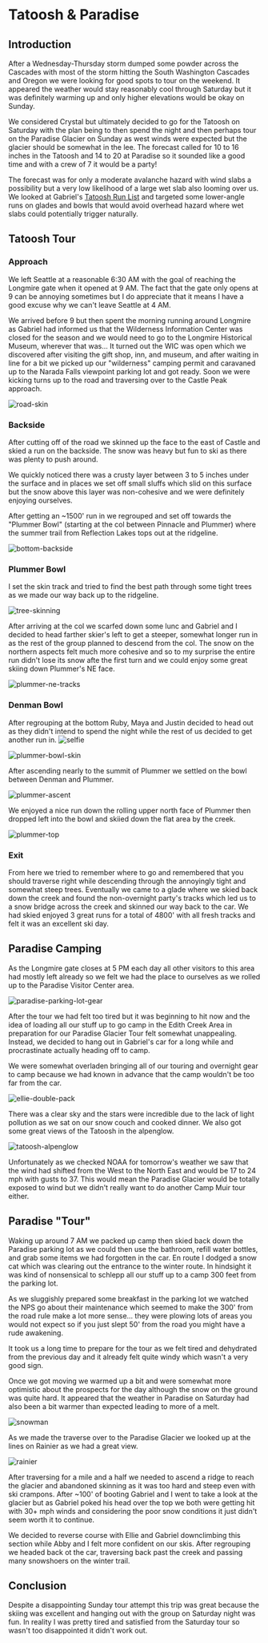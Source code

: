 # Tatoosh & Paradise

## Introduction

After a Wednesday-Thursday storm dumped some powder across the Cascades with most of the storm hitting the South Washington Cascades and Oregon we were looking for good spots to tour on the weekend.
It appeared the weather would stay reasonably cool through Saturday but it was definitely warming up and only higher elevations would be okay on Sunday.

We considered Crystal but ultimately decided to go for the Tatoosh on Saturday with the plan being to then spend the night and then perhaps tour on the Paradise Glacier on Sunday as west winds were expected but the glacier should be somewhat in the lee.
The forecast called for 10 to 16 inches in the Tatoosh and 14 to 20 at Paradise so it sounded like a good time and with a crew of 7 it would be a party!

The forecast was for only a moderate avalanche hazard with wind slabs a possibility but a very low likelihood of a large wet slab also looming over us.
We looked at Gabriel's [Tatoosh Run List](https://caltopo.com/m/BM0CB) and targeted some lower-angle runs on glades and bowls that would avoid overhead hazard where wet slabs could potentially trigger naturally.

## Tatoosh Tour

### Approach

We left Seattle at a reasonable 6:30 AM with the goal of reaching the Longmire gate when it opened at 9 AM.
The fact that the gate only opens at 9 can be annoying sometimes but I do appreciate that it means I have a good excuse why we can't leave Seattle at 4 AM.

We arrived before 9 but then spent the morning running around Longmire as Gabriel had informed us that the Wilderness Information Center was closed for the season and we would need to go to the Longmire Historical Museum, wherever that was...
It turned out the WIC was open which we discovered after visiting the gift shop, inn, and museum, and after waiting in line for a bit we picked up our "wilderness" camping permit and caravaned up to the Narada Falls viewpoint parking lot and got ready.
Soon we were kicking turns up to the road and traversing over to the Castle Peak approach.

![road-skin](https://lh3.googleusercontent.com/pw/AP1GczMB0oI19ofxT9oa-mfWjbg3hQtTCIJ5rUI0ieCqbYMyN5oyaeUHS8y1DQY-iOPaoYONCoo0GIvSgX9Kf_HV5mOoFEvelJWz4VjPecjpj2IHbmI7ODMhDL_JR-e9I354ryMkGhOsSDSt-ZCQuDI011mYPA=w1278-h962-s-no?authuser=0)

### Backside

After cutting off of the road we skinned up the face to the east of Castle and skied a run on the backside.
The snow was heavy but fun to ski as there was plenty to push around.

We quickly noticed there was a crusty layer between 3 to 5 inches under the surface and in places we set off small sluffs which slid on this surface but the snow above this layer was non-cohesive and we were definitely enjoying ourselves.

After getting an ~1500' run in we regrouped and set off towards the "Plummer Bowl" (starting at the col between Pinnacle and Plummer) where the summer trail from Reflection Lakes tops out at the ridgeline.

![bottom-backside](https://lh3.googleusercontent.com/pw/AP1GczPE-esNDXnKHg3togja7hGH8XGZFvm9dq46fW0jbRPIgea083czkylXoSu1MxcLLap1teQi7jy4IJjnHSEzsmmVE2dJshwhSk9VT-aDiabOCe2XMA3s-T-irjDB6_x2PjYS3pusxRnx25KocFuyVgsupg=w1278-h962-s-no?authuser=0)

### Plummer Bowl

I set the skin track and tried to find the best path through some tight trees as we made our way back up to the ridgeline.

![tree-skinning](https://lh3.googleusercontent.com/pw/AP1GczPqaYSq0Qxci04aTg77u0FbhU7uU-NFLaC45RrhPk-R-zqiVoKXFKG5p70tsTByYw_hQKVHe1r3ySw_OUXkrgNuCp9gmTjF-FJHqJoAhkTMk8JvYLxn6LRsQalBKdQNemWApCUL1ic29QZbVWW5qC6VQA=w1278-h962-s-no?authuser=0)

After arriving at the col we scarfed down some lunc and Gabriel and I decided to head farther skier's left to get a steeper, somewhat longer run in as the rest of the group planned to descend from the col.
The snow on the northern aspects felt much more cohesive and so to my surprise the entire run didn't lose its snow afte the first turn and we could enjoy some great skiing down Plummer's NE face.

![plummer-ne-tracks](https://lh3.googleusercontent.com/pw/AP1GczNAl153ULCchwVkXP4kSUGEz9jl6Gg9vwOgdt2AxaTV_gK8VY4qm8TWiAfpp_nhpiRB9wPU6AsKOGIOoAitOWds-LK8mg4ADAl6Sio4EzuSlSyF7tX7uVFo9LczdUeFScrk_zha7DzT88kEhnLnNJTXUQ=w980-h1306-s-no?authuser=0)

### Denman Bowl

After regrouping at the bottom Ruby, Maya and Justin decided to head out as they didn't intend to spend the night while the rest of us decided to get another run in.
![selfie](https://lh3.googleusercontent.com/pw/AP1GczPicOMgaUgV8tDzV2-zc7XS-V_M4XHOGeXD9hg8yCzaC6WpojUqCb0tOzA7VthSQ_n5nKhCLSFZ3cYO2MP2zH0OXL2g6sMmMF9BySAFR946bZ8GNgdr72c-uxacepjEWUR-KVP_PzZDO6z-n7OM7J28JQ=w1278-h959-s-no?authuser=0)

![plummer-bowl-skin](https://lh3.googleusercontent.com/pw/AP1GczOW7tHuikDeJ9nbvBhw_Y8hakDEbBxv6-FyNaHJLHzeIve8r5rZ09aFfwYcjxwiDYIYLUVAsYXmf0GZ7tjpsmzygArR41mgxitjTKOnVySpKAmKCaXQOQJZI8PI1dasD7uaZK8bmeMvPtNwdcnrhF7wiw=w1278-h962-s-no?authuser=0)

After ascending nearly to the summit of Plummer we settled on the bowl between Denman and Plummer.

![plummer-ascent](https://lh3.googleusercontent.com/pw/AP1GczOpcHTeOkaQPEHmYHQ5WEqITg457cWC5-gnCdsZK-4dsB96TPcu375ArHEGPNnORMd4_EPbZSZYnTkAaicOr-dTuKiUkVGjamwSq4kMdCt5hs1KrkWF5ecgI1ti8n6ay6tnw4Fhv3KQeu8mnwTXvI2-AQ=w1278-h959-s-no?authuser=0)

We enjoyed a nice run down the rolling upper north face of Plummer then dropped left into the bowl and skiied down the flat area by the creek.

![plummer-top](https://lh3.googleusercontent.com/pw/AP1GczMQeHwEObwG6-Ad5hSxn627ypGdShZoBDocB0_d0WuvNFtY0SEj9d1S6sBzZ1KSXW56UR7FEJKO0fPwSOjVfrdHngjGY5FGY1Slq9oW73Se1yb3XTeeL4pg7J3HLudg45swwkcMSECw3t7lol2SsKzOnQ=w1278-h962-s-no?authuser=0)

### Exit

From here we tried to remember where to go and remembered that you should traverse right while descending through the annoyingly tight and somewhat steep trees.
Eventually we came to a glade where we skied back down the creek and found the non-overnight party's tracks which led us to a snow bridge across the creek and skinned our way back to the car.
We had skied enjoyed 3 great runs for a total of 4800' with all fresh tracks and felt it was an excellent ski day.

## Paradise Camping

As the Longmire gate closes at 5 PM each day all other visitors to this area had mostly left already so we felt we had the place to ourselves as we rolled up to the Paradise Visitor Center area.

![paradise-parking-lot-gear](https://lh3.googleusercontent.com/pw/AP1GczOCboCf9uJVBQB_HxqrxMrEsllBDb24A-kAcQouYaPMBO5-p5UxTj4uJ0dWssPUwwa7kNt15kFCYUxXDtKOxQXZ_6epp07w0RiZM_wE6kUtvLDffmqm0q8KWseBlbJpkOv0iNGJ9eB8J_oiaSDRb8BnVw=w1278-h959-s-no?authuser=0)

After the tour we had felt too tired but it was beginning to hit now and the idea of loading all our stuff up to go camp in the Edith Creek Area in preparation for our Paradise Glacier Tour felt somewhat unappealing.
Instead, we decided to hang out in Gabriel's car for a long while and procrastinate actually heading off to camp.

We were somewhat overladen bringing all of our touring and overnight gear to camp because we had known in advance that the camp wouldn't be too far from the car.

![ellie-double-pack](https://lh3.googleusercontent.com/pw/AP1GczNKIeHxlXF5cNSCJN5Nz-_MOgSMMboLsuOUjorAehCYg9f4TPG9GGmzT34ZCsI3YlbnSAsixqT5xXqGDxRcmhrS_OSX58skjAU0_S8XU7eEJ6SqzI4jCQ4Gx5ZWF5Mk_Xq9OFj718-PYu0FOxq37Y_03g=w980-h1306-s-no?authuser=0)

There was a clear sky and the stars were incredible due to the lack of light pollution as we sat on our snow couch and cooked dinner.
We also got some great views of the Tatoosh in the alpenglow.

![tatoosh-alpenglow](https://lh3.googleusercontent.com/pw/AP1GczMeBRqRvuQUxIYKi3DqplK504Ltk31QFSzG14faB44H7DgVQRQ13CJ7gVmoKYcZbzTMwDr2heSnGry3a4Xsl6vpuGsIL_z9qmlnwOk967YiR1loxtWLIoZPwnrfOYntdfLTdkQwObTgqHaN-p8FtKLnWw=w980-h1306-s-no?authuser=0)

Unfortunately as we checked NOAA for tomorrow's weather we saw that the wind had shifted from the West to the North East and would be 17 to 24 mph with gusts to 37. This would mean the Paradise Glacier would be totally exposed to wind but we didn't really want to do another Camp Muir tour either.

## Paradise "Tour"

Waking up around 7 AM we packed up camp then skied back down the Paradise parking lot as we could then use the bathroom, refill water bottles, and grab some items we had forgotten in the car.
En route I dodged a snow cat which was clearing out the entrance to the winter route.
In hindsight it was kind of nonsensical to schlepp all our stuff up to a camp 300 feet from the parking lot.

As we sluggishly prepared some breakfast in the parking lot we watched the NPS go about their maintenance which seemed to make the 300' from the road rule make a lot more sense...
they were plowing lots of areas you would not expect so if you just slept 50' from the road you might have a rude awakening.

It took us a long time to prepare for the tour as we felt tired and dehydrated from the previous day and it already felt quite windy which wasn't a very good sign.

Once we got moving we warmed up a bit and were somewhat more optimistic about the prospects for the day although the snow on the ground was quite hard.
It appeared that the weather in Paradise on Saturday had also been a bit warmer than expected leading to more of a melt.

![snowman](https://lh3.googleusercontent.com/pw/AP1GczNbC2qLUbadsPUiohssAGTKcuBzTxLi9f-saZSx-X5YguEqwQOL8kXZ-RaLpCGT1GZEC1KFiSrYF7MrerhTw-YUgFjeFouGYQfVSGq86N7Bcd34rAPX54hKYa5izsEW8HICZbwRHIqdn0cEo1an9Gykzg=w1278-h959-s-no?authuser=0)

As we made the traverse over to the Paradise Glacier we looked up at the lines on Rainier as we had a great view.

![rainier](https://lh3.googleusercontent.com/pw/AP1GczPN_kEUqNPXlPS3wn4NDxCSAxjz6k466LeX6SdCvZ2YKyvQAC3JKYEWLmOO7lVBw8n0zAWlUQg8PzHjWjwg5R01zW0LWvn1zKephjBPgh5Ml0sZf72ovy06kLeydYQh6zcu2rFlrAUYlLablG4yx27vbQ=w1278-h959-s-no?authuser=0)

After traversing for a mile and a half we needed to ascend a ridge to reach the glacier and abandoned skinning as it was too hard and steep even with ski crampons.
After ~100' of booting Gabriel and I went to take a look at the glacier but as Gabriel poked his head over the top we both were getting hit with 30+ mph winds and considering the poor snow conditions it just didn't seem worth it to continue.

We decided to reverse course with Ellie and Gabriel downclimbing this section while Abby and I felt more confident on our skis.
After regrouping we headed back ot the car, traversing back past the creek and passing many snowshoers on the winter trail.

## Conclusion

Despite a disappointing Sunday tour attempt this trip was great because the skiing was excellent and hanging out with the group on Saturday night was fun.
In reality I was pretty tired and satisfied from the Saturday tour so wasn't too disappointed it didn't work out.

